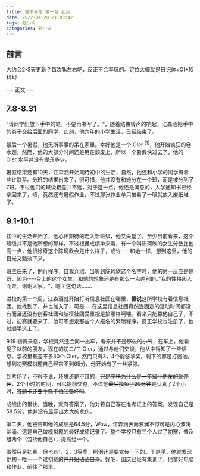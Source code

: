 ```yaml
---
title: 雾中寻花 第一章 起点
date: 2022-04-20 21:03:42
tags: 轻小说
categories: 轻小说
---
```


## 前言

大约会2-3天更新？每次1k左右吧，反正不会弃坑的。定位大概就是日记体+OI+软科幻

--- 正文  ---

## 7.8-8.31

”请同学们放下手中的笔，不要再书写了。“，随着结束铃声的响起，江森涵把手中的卷子交给后面的同学，此刻，他六年的小学生活，已经结束了。

最后一个暑假，他无所事事的呆在家里。幸好他是一个 OIer $^[1]$，他开始疯狂的卷水题。然而，他的大部分时间还是用在颓废上，所以一个暑假快过去了，他的 OIer 水平并没有提升多少。

暑假结束还有10天，江森涵开始期待初中的生活，自然，他还和小学的同学有着些许联系。分班的结果出来了，很可惜，他并没有和她分在一个班，而是被分到了7班。不过他们的班级相差并不远，对于这一点，他还是满意的，入学通知书已经拿回来了，啧，竟然还有暑假作业，不过那张作业单只被看了一眼就放入废纸堆了。

## 9.1-10.1

初中的生活开始了，他心怀期待的走入新班级，他又失望了，至少目前看来，这个班级并不是他所想的那样。不过根据成绩单来看，有一个叫陈珂欣的女生分数比他高一点，他很好奇这个陈珂欣会是什么样子，或许······和她一样，想到这里，他的目光又黯淡下来。

班主任来了，例行程序，自我介绍，当听到陈珂欣这个名字时，他的第一反应是惊讶，因为······台上的这个女生，和他的想象还是有那么一点差别的。”我的性格因人而异，谢谢大家。“，嗯？这句话.......

进校的第一个周，江森涵就开始打听信息社团在哪里，**据说**这所学校有着信息社团。他找到了，并也加入了，可是.....在这里信息社团竟然连固定的活动时间都没有而且还没有创客社团和航模社团受重视是搞哪样啊喂。看来只能靠他自己了，不过，初赛就要来了，他可不想走那些个人报名的繁琐程序，反正学校也注册了，他就顺手选上了。

9.19 初赛来临，学校竟然还会同一出车，~~看来并不是那么的小气~~，在车上，他看见了以前的朋友，现在的初二/三 OIer，通过与他们交谈，他从中得知了一些信息。学校里有差不多30个 OIer，然而只有3，4个能够拿奖，剩下的都是打酱油，想到初赛模拟题自己经常不到65分，他开始有了一丝紧张。

到考场了，不得不说，环境还是不错的，~~只是座椅为什么是一年级小朋友的就差评~~，2个小时的时间，可以提前交卷，不过他~~最后摸鱼了20分钟~~是认真了2个小时，~~答题卡还要手撕不怕我撕坏吗~~。

成绩出的很快，当晚，就有答案了，他对着自己写在准考证上的答案，发现自己是58.5分，他并没有显示出太大的悲伤。

第二天，他被告知他的成绩是64.5分，Wow，江森涵表面波澜不惊可是内心波涛汹涌。这是自己做模拟题的最好成绩记录了。整个学校只有三个人过了初赛，普及组两个（包括他自己），提高组一个。

虽然只是初赛，但也有1，2，3等奖，照例还是要宣传一下的。于是乎，他就发现他初一唯一一个过初赛的~~并开始沾沾自喜~~。好吧，国庆已经有集训了，他拿好电脑和作业，前往了那里。

